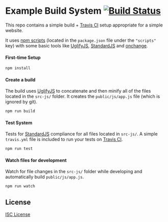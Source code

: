 # Example Build System [![Build Status](https://travis-ci.org/oakmac/example-build-system.svg?branch=master)](https://travis-ci.org/oakmac/example-build-system)

This repo contains a simple build + [Travis CI] setup appropriate for a simple website.

It uses [npm scripts] (located in the `package.json` file under the `"scripts"` key) with
some basic tools like [UglifyJS], [StandardJS] and [onchange].

#### First-time Setup

```sh
npm install
```

#### Create a build

The build uses [UglifyJS] to concatenate and then minify all of the files located
in the `src-js/` folder. It creates the `public/js/app.js` file (which is ignored by git).

```sh
npm run build
```

#### Test System

Tests for [StandardJS] compliance for all files located in `src-js/`. A simple `travis.yml`
file is included to run your tests on [Travis CI].

```sh
npm run test
```

#### Watch files for development

Watch for file changes in the `src-js/` folder while developing and automatically
build `public/js/app.js`.

```sh
npm run watch
```

## License

[ISC License](LICENSE.md)

[npm scripts]:https://scotch.io/tutorials/using-npm-as-a-build-tool
[Travis CI]:https://travis-ci.org/
[UglifyJS]:https://github.com/mishoo/UglifyJS2/tree/harmony
[StandardJS]:https://standardjs.com/
[onchange]:https://github.com/Qard/onchange
